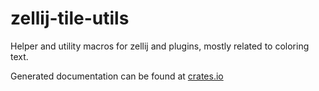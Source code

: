 # zellij-tile-utils

Helper and utility macros for zellij and plugins, mostly related to coloring text.

Generated documentation can be found at [crates.io](https://docs.rs/zellij-tile-utils/latest/zellij-tile-utils)

